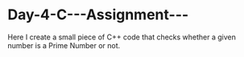 # Day-4-C---Assignment---
Here I create a small piece of C++ code that checks whether a given number is a Prime Number or not.
